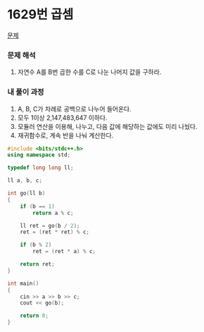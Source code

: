 # 1629번 곱셈

[문제](https://www.acmicpc.net/problem/1629)

### 문제 해석

1. 자연수 A를 B번 곱한 수를 C로 나눈 나머지 값을 구하라.

### 내 풀이 과정

1. A, B, C가 차례로 공백으로 나누어 들어온다.
2. 모두 1이상 2,147,483,647 이하다.
3. 모듈러 연산을 이용해, 나누고, 다음 값에 해당하는 값에도 미리 나눴다.
4. 재귀함수로, 계속 반을 나눠 계산한다.

```c++
#include <bits/stdc++.h>
using namespace std;

typedef long long ll;

ll a, b, c;

int go(ll b)
{
    if (b == 1)
        return a % c;

    ll ret = go(b / 2);
    ret = (ret * ret) % c;

    if (b % 2)
        ret = (ret * a) % c;

    return ret;
}

int main()
{
    cin >> a >> b >> c;
    cout << go(b);

    return 0;
}
```
